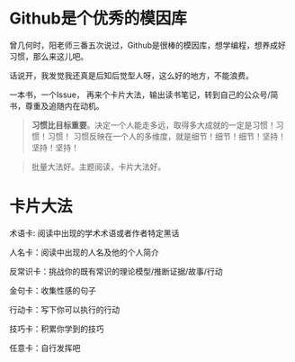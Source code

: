 # Github是个优秀的模因库

曾几何时，阳老师三番五次说过，Github是很棒的模因库，想学编程，想养成好习惯，那么来这儿吧。

话说开，我发觉我还真是后知后觉型人呀，这么好的地方，不能浪费。

一本书，一个Issue， 再来个卡片大法，输出读书笔记，转到自己的公众号/简书，尊重及追随内在动机。

> **习惯比目标重要**。决定一个人能走多远，取得多大成就的一定是习惯！习惯！习惯！
  习惯反映在一个人的多维度，就是细节！细节！细节！坚持！坚持！坚持！
  
> 批量大法好。主题阅读，卡片大法好。

# 卡片大法

术语卡: 阅读中出现的学术术语或者作者特定黑话

人名卡：阅读中出现的人名及他的个人简介

反常识卡：挑战你的既有常识的理论模型/推断证据/故事/行动

金句卡：收集性感的句子

行动卡：写下你可以执行的行动

技巧卡：积累你学到的技巧

任意卡：自行发挥吧


